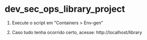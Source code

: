 # dev_sec_ops_library_project
1. Execute o script em "Containers > Env-gen"

2. Caso tudo tenha ocorrido certo, acesse: http://localhost/library
